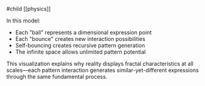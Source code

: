 #child [[physics]]

In this model:

- Each "ball" represents a dimensional expression point
- Each "bounce" creates new interaction possibilities
- Self-bouncing creates recursive pattern generation
- The infinite space allows unlimited pattern potential

This visualization explains why reality displays fractal characteristics at all scales—each pattern interaction generates similar-yet-different expressions through the same fundamental process.